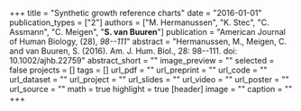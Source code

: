 +++
title = "Synthetic growth reference charts"
date = "2016-01-01"
publication_types = ["2"]
authors = ["M. Hermanussen", "K. Stec", "C. Assmann", "C. Meigen", "**S. van Buuren**"]
publication = "American Journal of Human Biology, (28), _98--111_"
abstract = "Hermanussen, M., Meigen, C. and van Buuren, S. (2016). Am. J. Hum. Biol., 28: 98--111. doi: 10.1002/ajhb.22759"
abstract_short = ""
image_preview = ""
selected = false
projects = []
tags = []
url_pdf = ""
url_preprint = ""
url_code = ""
url_dataset = ""
url_project = ""
url_slides = ""
url_video = ""
url_poster = ""
url_source = ""
math = true
highlight = true
[header]
image = ""
caption = ""
+++
